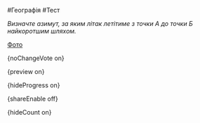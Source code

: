#Географія #Тест

*Визначте азимут, за яким літак летітиме з точки А до точки Б найкоротшим шляхом.*

[Фото](https://zno.osvita.ua//doc/images/znotest/123/12310/49-52.jpg)

{noChangeVote on}

{preview on}

{hideProgress on}

{shareEnable off}

{hideCount on}

